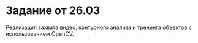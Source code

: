 # Задание от 26.03

Реализация захвата видео, контурного анализа и тренинга объектов с использованием OpenCV.
